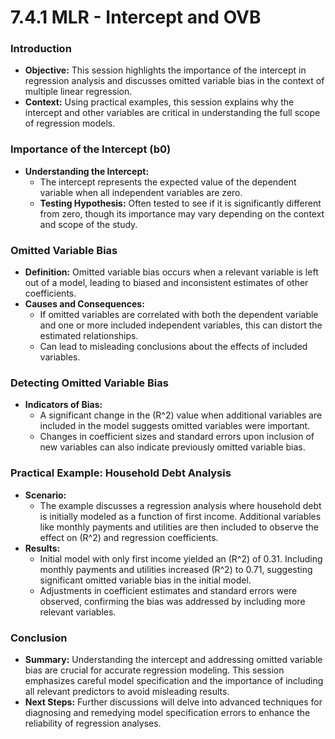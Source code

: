 # 7.4.1 MLR - Intercept and OVB

### Introduction
- **Objective:** This session highlights the importance of the intercept in regression analysis and discusses omitted variable bias in the context of multiple linear regression.
- **Context:** Using practical examples, this session explains why the intercept and other variables are critical in understanding the full scope of regression models.

### Importance of the Intercept (b0)
- **Understanding the Intercept:**
  - The intercept represents the expected value of the dependent variable when all independent variables are zero.
  - **Testing Hypothesis:** Often tested to see if it is significantly different from zero, though its importance may vary depending on the context and scope of the study.

### Omitted Variable Bias
- **Definition:** Omitted variable bias occurs when a relevant variable is left out of a model, leading to biased and inconsistent estimates of other coefficients.
- **Causes and Consequences:**
  - If omitted variables are correlated with both the dependent variable and one or more included independent variables, this can distort the estimated relationships.
  - Can lead to misleading conclusions about the effects of included variables.

### Detecting Omitted Variable Bias
- **Indicators of Bias:**
  - A significant change in the \(R^2\) value when additional variables are included in the model suggests omitted variables were important.
  - Changes in coefficient sizes and standard errors upon inclusion of new variables can also indicate previously omitted variable bias.

### Practical Example: Household Debt Analysis
- **Scenario:**
  - The example discusses a regression analysis where household debt is initially modeled as a function of first income. Additional variables like monthly payments and utilities are then included to observe the effect on \(R^2\) and regression coefficients.
- **Results:**
  - Initial model with only first income yielded an \(R^2\) of 0.31. Including monthly payments and utilities increased \(R^2\) to 0.71, suggesting significant omitted variable bias in the initial model.
  - Adjustments in coefficient estimates and standard errors were observed, confirming the bias was addressed by including more relevant variables.

### Conclusion
- **Summary:** Understanding the intercept and addressing omitted variable bias are crucial for accurate regression modeling. This session emphasizes careful model specification and the importance of including all relevant predictors to avoid misleading results.
- **Next Steps:** Further discussions will delve into advanced techniques for diagnosing and remedying model specification errors to enhance the reliability of regression analyses.
